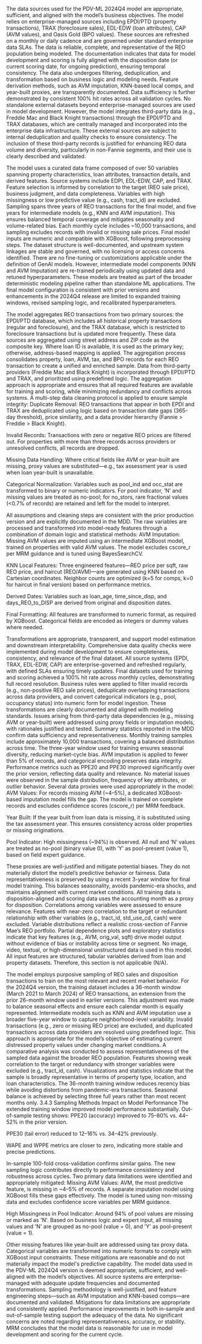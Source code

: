 The data sources used for the PDV-ML 2024Q4 model are appropriate, sufficient, and aligned with the model’s business objectives. The model relies on enterprise-managed sources including EPDI/PTD (property transactions), TRAX (foreclosure sales), EDL-EDW (loan attributes), CAP (AVM values), and Oasis Gold (BPO values). These sources are refreshed on a monthly or daily cadence and are governed under standard enterprise data SLAs. The data is reliable, complete, and representative of the REO population being modeled.
The documentation indicates that data for model development and scoring is fully aligned with the disposition date (or current scoring date, for ongoing prediction), ensuring temporal consistency. The data also undergoes filtering, deduplication, and transformation based on business logic and modeling needs. Feature derivation methods, such as AVM imputation, KNN-based local comps, and year-built proxies, are transparently documented. Data sufficiency is further demonstrated by consistent 100% hit rates across all validation cycles.
No standalone external datasets beyond enterprise-managed sources are used in model development. However, the model integrates third-party data (e.g., Freddie Mac and Black Knight transactions) through the EPDI/PTD and TRAX databases, which are centrally managed and incorporated into the enterprise data infrastructure. These external sources are subject to internal deduplication and quality checks to ensure consistency. The inclusion of these third-party records is justified for enhancing REO data volume and diversity, particularly in non-Fannie segments, and their use is clearly described and validated.

The model uses a curated data frame composed of over 50 variables spanning property characteristics, loan attributes, transaction details, and derived features. Source systems include EDPI, EDL-EDW, CAP, and TRAX. Feature selection is informed by correlation to the target (REO sale price), business judgment, and data completeness. Variables with high missingness or low predictive value (e.g., cash, tract_id) are excluded.
Sampling spans three years of REO transactions for the final model, and five years for intermediate models (e.g., KNN and AVM imputation). This ensures balanced temporal coverage and mitigates seasonality and volume-related bias. Each monthly cycle includes ~10,000 transactions, and sampling excludes records with invalid or missing sale prices. Final model inputs are numeric and compatible with XGBoost, following preprocessing steps.
The dataset structure is well-documented, and upstream system linkages are stable and governed, with no licensing or access concerns identified.
There are no fine-tuning or customizations applicable under the definition of GenAI models. However, intermediate model components (KNN and AVM Imputation) are re-trained periodically using updated data and retuned hyperparameters. These models are treated as part of the broader deterministic modeling pipeline rather than standalone ML applications. The final model configuration is consistent with prior versions and enhancements in the 2024Q4 release are limited to expanded training windows, revised sampling logic, and recalibrated hyperparameters.

The model aggregates REO transactions from two primary sources: the EPDI/PTD database, which includes all historical property transactions (regular and foreclosure), and the TRAX database, which is restricted to foreclosure transactions but is updated more frequently. These data sources are aggregated using street address and ZIP code as the composite key. Where loan ID is available, it is used as the primary key; otherwise, address-based mapping is applied.
The aggregation process consolidates property, loan, AVM, tax, and BPO records for each REO transaction to create a unified and enriched sample. Data from third-party providers (Freddie Mac and Black Knight) is incorporated through EPDI/PTD and TRAX, and prioritized using predefined logic. The aggregation approach is appropriate and ensures that all required features are available for training and scoring, while minimizing redundancy and conflicts across systems.
A multi-step data cleaning protocol is applied to ensure sample integrity:
Duplicate Removal: REO transactions that appear in both EPDI and TRAX are deduplicated using logic based on transaction date gaps (365-day threshold), price similarity, and a data provider hierarchy (Fannie > Freddie > Black Knight).


Invalid Records: Transactions with zero or negative REO prices are filtered out. For properties with more than three records across providers or unresolved conflicts, all records are dropped.


Missing Data Handling: Where critical fields like AVM or year-built are missing, proxy values are substituted—e.g., tax assessment year is used when loan year-built is unavailable.


Categorical Normalization: Variables such as pool_ind and occ_stat are transformed to binary or numeric indicators. For pool indicator, ‘N’ and missing values are treated as no-pool; for no_stors, rare fractional values (<0.7% of records) are retained and left for the model to interpret.


All assumptions and cleaning steps are consistent with the prior production version and are explicitly documented in the MDD.
The raw variables are processed and transformed into model-ready features through a combination of domain logic and statistical methods:
AVM Imputation: Missing AVM values are imputed using an intermediate XGBoost model, trained on properties with valid AVM values. The model excludes cscore_r per MRM guidance and is tuned using BayesSearchCV.


KNN Local Features: Three engineered features—REO price per sqft, raw REO price, and haircut (REO/AVM)—are generated using KNN based on Cartesian coordinates. Neighbor counts are optimized (k=5 for comps, k=0 for haircut in final version) based on performance metrics.


Derived Dates: Variables such as loan_age, time_since_disp, and days_REO_to_DISP are derived from original and disposition dates.


Final Formatting: All features are transformed to numeric format, as required by XGBoost. Categorical fields are encoded as integers or dummy values where needed.


Transformations are appropriate, transparent, and support model estimation and downstream interpretability.
Comprehensive data quality checks were implemented during model development to ensure completeness, consistency, and relevance of the final dataset. All source systems (EPDI, TRAX, EDL-EDW, CAP) are enterprise-governed and refreshed regularly, with defined SLAs ensuring timely updates. Final datasets used for training and scoring achieved a 100% hit rate across monthly cycles, demonstrating full record resolution.
Business rules were applied to filter invalid records (e.g., non-positive REO sale prices), deduplicate overlapping transactions across data providers, and convert categorical indicators (e.g., pool, occupancy status) into numeric form for model ingestion. These transformations are clearly documented and aligned with modeling standards. Issues arising from third-party data dependencies (e.g., missing AVM or year-built) were addressed using proxy fields or imputation models, with rationales justified and tested.
Summary statistics reported in the MDD confirm data sufficiency and representativeness. Monthly training samples include approximately 10,000 transactions, covering a balanced distribution across time. The three-year window used for training ensures seasonal diversity, reducing market-cycle bias. AVM imputation is applied to fewer than 5% of records, and categorical encoding preserves data integrity.
Performance metrics such as PPE20 and PPE30 improved significantly over the prior version, reflecting data quality and relevance. No material issues were observed in the sample distribution, frequency of key attributes, or outlier behavior.
Several data proxies were used appropriately in the model:
AVM Values: For records missing AVM (~4–5%), a dedicated XGBoost-based imputation model fills the gap. The model is trained on complete records and excludes confidence scores (cscore_r) per MRM feedback.


Year Built: If the year built from loan data is missing, it is substituted using the tax assessment year. This ensures consistency across older properties or missing originations.


Pool Indicator: High missingness (~94%) is observed. All null and ‘N’ values are treated as no-pool (binary value 0), with ‘Y’ as pool-present (value 1), based on field expert guidance.


These proxies are well-justified and mitigate potential biases. They do not materially distort the model’s predictive behavior or fairness.
Data representativeness is preserved by using a recent 3-year window for final model training. This balances seasonality, avoids pandemic-era shocks, and maintains alignment with current market conditions. All training data is disposition-aligned and scoring data uses the accounting month as a proxy for disposition.
Correlations among variables were assessed to ensure relevance. Features with near-zero correlation to the target or redundant relationship with other variables (e.g., tract_id, std_use_cd, cash) were excluded. Variable distributions reflect a realistic cross-section of Fannie Mae’s REO portfolio.
Partial dependence plots and exploratory statistics indicate that key features (e.g., AVM, orig_val, sqft) drive model output without evidence of bias or instability across time or segment.
No image, video, textual, or high-dimensional unstructured data is used in this model. All input features are structured, tabular variables derived from loan and property datasets. Therefore, this section is not applicable (N/A).

The model employs purposive sampling of REO sales and disposition transactions to train on the most relevant and recent market behavior. For the 2024Q4 version, the training dataset includes a 36-month window (March 2021 to March 2024) of REO transactions, an extension from the prior 26-month window used in earlier versions. This adjustment was made to balance seasonal effects and ensure each calendar month is equally represented.
Intermediate models such as KNN and AVM imputation use a broader five-year window to capture neighborhood-level variability. Invalid transactions (e.g., zero or missing REO price) are excluded, and duplicated transactions across data providers are resolved using predefined logic.
This approach is appropriate for the model’s objective of estimating current distressed property values under changing market conditions.
A comparative analysis was conducted to assess representativeness of the sampled data against the broader REO population. Features showing weak correlation to the target or redundancy with stronger variables were excluded (e.g., tract_id, cash). Visualizations and statistics indicate that the sample is broadly representative in terms of property type, location, and loan characteristics.
The 36-month training window reduces recency bias while avoiding distortions from pandemic-era transactions. Seasonal balance is achieved by selecting three full years rather than most recent months only.
3.4.3 Sampling Methods Impact on Model Performance
The extended training window improved model performance substantially. Out-of-sample testing shows:
PPE20 (accuracy) improved to 75–80% vs. 44–52% in the prior version.


PPE30 (tail error) reduced to 12–16% vs. 34–42% previously.


WAPE and WPPE metrics are closer to zero, indicating more stable and precise predictions.


In-sample 100-fold cross-validation confirms similar gains. The new sampling logic contributes directly to performance consistency and robustness across cycles.
Two primary data limitations were identified and appropriately mitigated:
Missing AVM Values: AVM, the most predictive feature, is missing in ~4–5% of records. A separate imputation model using XGBoost fills these gaps effectively. The model is tuned using non-missing data and excludes confidence score variables per MRM guidance.


High Missingness in Pool Indicator: Around 94% of pool values are missing or marked as 'N'. Based on business logic and expert input, all missing values and 'N' are grouped as no-pool (value = 0), and 'Y' as pool-present (value = 1).


Other missing features like year-built are addressed using tax proxy data. Categorical variables are transformed into numeric formats to comply with XGBoost input constraints. These mitigations are reasonable and do not materially impact the model's predictive capability.
The model data used in the PDV-ML 2024Q4 version is deemed appropriate, sufficient, and well-aligned with the model’s objectives. All source systems are enterprise-managed with adequate update frequencies and documented transformations. Sampling methodology is well-justified, and feature engineering steps—such as AVM imputation and KNN-based comps—are documented and validated.
Mitigations for data limitations are appropriate and consistently applied. Performance improvements in both in-sample and out-of-sample testing support the adequacy of the data. No significant concerns are noted regarding representativeness, accuracy, or stability.
MRM concludes that the model data is reasonable for use in model development and scoring for the current cycle.

